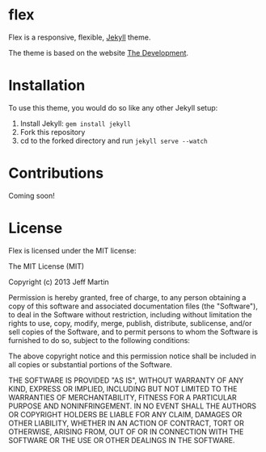 flex
====

Flex is a responsive, flexible, [Jekyll](http://jekyllrb.com) theme.

The theme is based on the website [The Development](http://thedevelopment.co).

Installation
===
To use this theme, you would do so like any other Jekyll setup:

1. Install Jekyll: `gem install jekyll`
2. Fork this repository
3. cd to the forked directory and run `jekyll serve --watch`

Contributions
===

Coming soon!

License
===

Flex is licensed under the MIT license:


The MIT License (MIT)

Copyright (c) 2013 Jeff Martin

Permission is hereby granted, free of charge, to any person obtaining a copy
of this software and associated documentation files (the "Software"), to deal
in the Software without restriction, including without limitation the rights
to use, copy, modify, merge, publish, distribute, sublicense, and/or sell
copies of the Software, and to permit persons to whom the Software is
furnished to do so, subject to the following conditions:

The above copyright notice and this permission notice shall be included in all
copies or substantial portions of the Software.

THE SOFTWARE IS PROVIDED "AS IS", WITHOUT WARRANTY OF ANY KIND, EXPRESS OR
IMPLIED, INCLUDING BUT NOT LIMITED TO THE WARRANTIES OF MERCHANTABILITY,
FITNESS FOR A PARTICULAR PURPOSE AND NONINFRINGEMENT. IN NO EVENT SHALL THE
AUTHORS OR COPYRIGHT HOLDERS BE LIABLE FOR ANY CLAIM, DAMAGES OR OTHER
LIABILITY, WHETHER IN AN ACTION OF CONTRACT, TORT OR OTHERWISE, ARISING FROM,
OUT OF OR IN CONNECTION WITH THE SOFTWARE OR THE USE OR OTHER DEALINGS IN THE
SOFTWARE.
